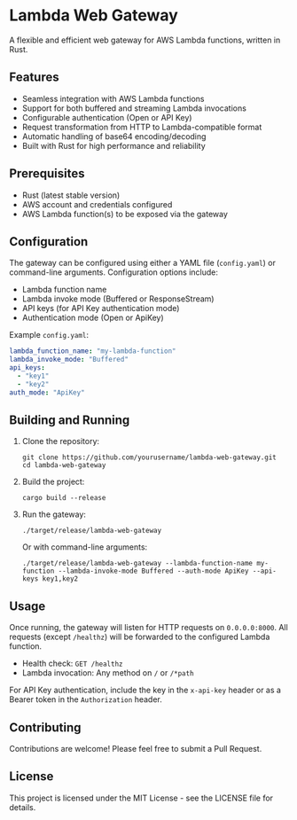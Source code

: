 # Lambda Web Gateway

A flexible and efficient web gateway for AWS Lambda functions, written in Rust.

## Features

- Seamless integration with AWS Lambda functions
- Support for both buffered and streaming Lambda invocations
- Configurable authentication (Open or API Key)
- Request transformation from HTTP to Lambda-compatible format
- Automatic handling of base64 encoding/decoding
- Built with Rust for high performance and reliability

## Prerequisites

- Rust (latest stable version)
- AWS account and credentials configured
- AWS Lambda function(s) to be exposed via the gateway

## Configuration

The gateway can be configured using either a YAML file (`config.yaml`) or command-line arguments. Configuration options include:

- Lambda function name
- Lambda invoke mode (Buffered or ResponseStream)
- API keys (for API Key authentication mode)
- Authentication mode (Open or ApiKey)

Example `config.yaml`:

```yaml
lambda_function_name: "my-lambda-function"
lambda_invoke_mode: "Buffered"
api_keys:
  - "key1"
  - "key2"
auth_mode: "ApiKey"
```

## Building and Running

1. Clone the repository:
   ```
   git clone https://github.com/yourusername/lambda-web-gateway.git
   cd lambda-web-gateway
   ```

2. Build the project:
   ```
   cargo build --release
   ```

3. Run the gateway:
   ```
   ./target/release/lambda-web-gateway
   ```

   Or with command-line arguments:
   ```
   ./target/release/lambda-web-gateway --lambda-function-name my-function --lambda-invoke-mode Buffered --auth-mode ApiKey --api-keys key1,key2
   ```

## Usage

Once running, the gateway will listen for HTTP requests on `0.0.0.0:8000`. All requests (except `/healthz`) will be forwarded to the configured Lambda function.

- Health check: `GET /healthz`
- Lambda invocation: Any method on `/` or `/*path`

For API Key authentication, include the key in the `x-api-key` header or as a Bearer token in the `Authorization` header.

## Contributing

Contributions are welcome! Please feel free to submit a Pull Request.

## License

This project is licensed under the MIT License - see the LICENSE file for details.
